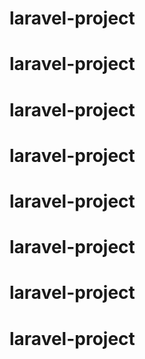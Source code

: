 # laravel-project
# laravel-project
# laravel-project
# laravel-project
# laravel-project
# laravel-project
# laravel-project
# laravel-project
